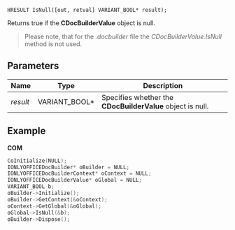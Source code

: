 `HRESULT IsNull([out, retval] VARIANT_BOOL* result);`

Returns true if the **CDocBuilderValue** object is null.

> Please note, that for the *.docbuilder* file the *CDocBuilderValue.IsNull* method is not used.

## Parameters

| Name     | Type            | Description                                                |
| -------- | --------------- | ---------------------------------------------------------- |
| *result* | VARIANT\_BOOL\* | Specifies whether the **CDocBuilderValue** object is null. |

## Example

**COM**

```cpp
CoInitialize(NULL);
IONLYOFFICEDocBuilder* oBuilder = NULL;
IONLYOFFICEDocBuilderContext* oContext = NULL;
IONLYOFFICEDocBuilderValue* oGlobal = NULL;
VARIANT_BOOL b;
oBuilder->Initialize();
oBuilder->GetContext(&oContext);
oContext->GetGlobal(&oGlobal);
oGlobal->IsNull(&b);
oBuilder->Dispose();
```
